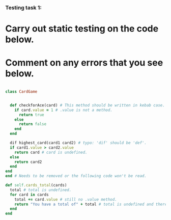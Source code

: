 ### Testing task 1:

# Carry out static testing on the code below.
# Comment on any errors that you see below.
```ruby

class CardGame


  def checkforAce(card) # This method should be written in kebab case.
    if card.value = 1 # .value is not a method.
      return true
    else
      return false
    end
  end

  dif highest_card(card1 card2) # typo: 'dif' should be 'def'.
  if card1.value > card2.value
    return card # card is undefined.
  else
    return card2
  end
end
end # Needs to be removed or the following code won't be read.

def self.cards_total(cards)
  total # total is undefined.
  for card in cards
    total += card.value # still no .value method.
    return "You have a total of" + total # total is undefined and there should be a space after the word of.
  end
end
```
